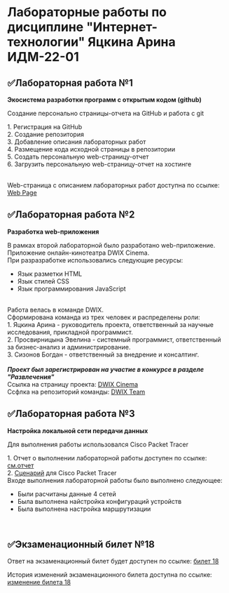 # Лабораторные работы по дисциплине "Интернет-технологии" Яцкина Арина ИДМ-22-01

<h2>✅Лабораторная работа №1</h2>
<b><p>Экосистема разработки программ с открытым кодом (github)</b></p>
<p>Создание персонально страницы-отчета на GitHub и работа с git</p>
1. Регистрация на GitHub<br>
2. Создание репозитория<br>
3. Добавление описания лабораторных работ<br>
4. Размещение кода исходной страницы в репозитории<br>
5. Создать персональную web-страницу-отчет<br>
6. Загрузить персональную web-страницу-отчет на хостинге<br><br>

Web-страница с описанием лабораторных работ доступна по ссылке: <a href="https://y-arina.github.io/labs.html">Web Page</a>
<h2>✅Лабораторная работа №2</h2>
<b><p>Разработка web-приложения</b></p>
В рамках второй лабораторной было разработано web-приложение.<br>
Приложение онлайн-кинотеатра DWIX Cinema.<br>
При разразработке использовались следующие ресурсы:
<ul>
  <li>Язык разметки HTML</li>
  <li>Язык стилей CSS</li>
  <li>Язык программирования JavaScript</li>
 </ul><br>
Работа велась в команде DWIX.<br>
Сформирована команда из трех человек и распределены роли:<br>
1. Яцкина Арина - руководитель проекта, ответственный за научные исследования, прикладной программист.<br>
2. Просвирницына Эвелина - системный программист, ответственный за бизнес-анализ и администрирование.<br>
3. Сизонов Богдан - ответственный за внедрение и консалтинг.<br>
<br>
<b><i>Проект был зарегистрирован на участие в конкурсе в разделе "Развлечения"</b></i><br>
Ссылка на страницу проекта: <a href="https://y-arina.github.io/">DWIX Cinema</a><br>
Ссфлка на репозиторий команды: <a href="https://github.com/Y-Arina/dwix"> DWIX Team</a><br>

<h2>✅Лабораторная работа №3</h2>
<b><p>Настройка локальной сети передачи данных</b></p>
<p>Для выполнения работы использовался Cisco Packet Tracer</p>
1. Отчет о выполнении лабораторной работы доступен по ссылке: <a href="https://github.com/Y-Arina/Y-Arina.github.io/blob/main/Отчет.pdf">см.отчет</a><br>
2. <a href="https://github.com/Y-Arina/Y-Arina.github.io/blob/main/Сценарий.pka">Сценарий</a> для Cisco Packet Tracer<br>
Входе выполнения лабораторной работы было выполнено следующее:
<ul>
  <li>Были расчитаны данные 4 сетей</li>
  <li>Была выполнена найстройка конфигураций устройств</li>
  <li>Была выполнена настройка маршрутизации</li>
 </ul><br>

<h2>✅Экзаменационный билет №18</h2>
<p>Ответ на экзаменационный билет будет доступен по ссылке: <a href="https://github.com/stankin/inet-2022/wiki/exam18">билет 18 </a></p>
<p>История изменений экзаменационного билета доступна по ссылке: <a href="https://github.com/stankin/inet-2022/wiki/exam18/_compare/bc88d5f03bd7af9d6e257d24d2ef2e9b92d97b7f...b36f5ddc72276fdd39a8390ba7c84c697d0527fc">изменение билета 18</a></p>
